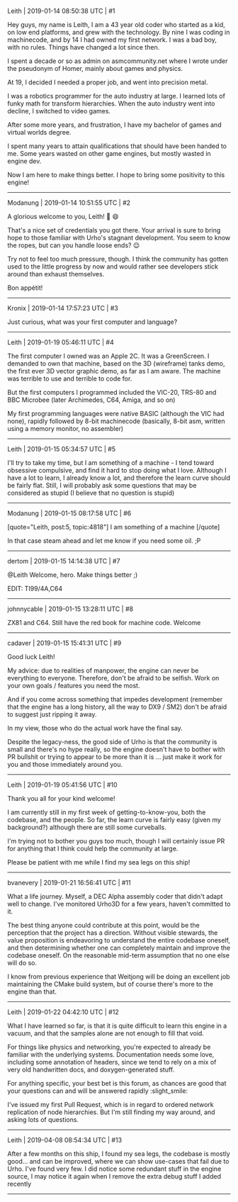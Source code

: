 Leith | 2019-01-14 08:50:38 UTC | #1

Hey guys, my name is Leith, I am a 43 year old coder who started as a kid, on low end platforms, and grew with the technology. By nine I was coding in machinecode, and by 14 I had owned my first network. I was a bad boy, with no rules. Things have changed a lot since then.

I spent a decade or so as admin on asmcommunity.net where I wrote under the pseudonym of Homer, mainly about games and physics.

At 19, I decided I needed a proper job, and went into precision metal.

I was a robotics programmer for the auto industry at large. I learned lots of funky math for transform hierarchies.
When the auto industry went into decline, I switched to video games.

After some more years, and frustration, I have my bachelor of games and virtual worlds degree.

I spent many years to attain qualifications that should have been handed to me.
Some years wasted on other game engines, but mostly wasted in engine dev.

Now I am here to make things better.
I hope to bring some positivity to this engine!

-------------------------

Modanung | 2019-01-14 10:51:55 UTC | #2

A glorious welcome to you, Leith! :confetti_ball: :smile:  

That's a nice set of credentials you got there. Your arrival is sure to bring hope to those familiar with Urho's stagnant development. You seem to know the ropes, but can you handle loose ends? :wink:

Try not to feel too much pressure, though. I think the community has gotten used to the little progress by now and would rather see developers stick around than exhaust themselves.

Bon appétit!

-------------------------

Kronix | 2019-01-14 17:57:23 UTC | #3

Just curious, what was your first computer and language?

-------------------------

Leith | 2019-01-19 05:46:11 UTC | #4

The first computer I owned was an Apple 2C. It was a GreenScreen.
I demanded to own that machine, based on the 3D (wireframe) tanks demo, the first ever 3D vector graphic demo, as far as I am aware. The machine was terrible to use and terrible to code for.

But the first computers I programmed included the VIC-20, TRS-80 and BBC Microbee (later Archimedes, C64, Amiga, and so on)

My first programming languages were native BASIC (although the VIC had none), rapidly followed by 8-bit machinecode (basically, 8-bit asm, written using a memory monitor, no assembler)

-------------------------

Leith | 2019-01-15 05:34:57 UTC | #5

I'll try to take my time, but I am something of a machine - I tend toward obsessive compulsive, and find it hard to stop doing what I love. Although I have a lot to learn, I already know a lot, and therefore the learn curve should be fairly flat. Still, I will probably ask some questions that may be considered as stupid (I believe that no question is stupid)

-------------------------

Modanung | 2019-01-15 08:17:58 UTC | #6

[quote="Leith, post:5, topic:4818"]
I am something of a machine
[/quote]

In that case steam ahead and let me know if you need some oil. ;P

-------------------------

dertom | 2019-01-15 14:14:38 UTC | #7

@Leith Welcome, hero. Make things better ;)

EDIT: TI99/4A,C64

-------------------------

johnnycable | 2019-01-15 13:28:11 UTC | #8

ZX81 and C64. Still have the red book for machine code.
Welcome

-------------------------

cadaver | 2019-01-15 15:41:31 UTC | #9

Good luck Leith!

My advice: due to realities of manpower, the engine can never be everything to everyone. Therefore, don't be afraid to be selfish. Work on your own goals / features you need the most. 

And if you come across something that impedes development (remember that the engine has a long history, all the way to DX9 / SM2) don't be afraid to suggest just ripping it away.

In my view, those who do the actual work have the final say.

Despite the legacy-ness, the good side of Urho is that the community is small and there's no hype really, so the engine doesn't have to bother with PR bullshit or trying to appear to be more than it is ... just make it work for you and those immediately around you.

-------------------------

Leith | 2019-01-19 05:41:56 UTC | #10

Thank you all for your kind welcome!

I am currently still in my first week of getting-to-know-you, both the codebase, and the people.
So far, the learn curve is fairly easy (given my background?) although there are still some curveballs.

I'm trying not to bother you guys too much, though I will certainly issue PR for anything that I think could help the community at large.

Please be patient with me while I find my sea legs on this ship!

-------------------------

bvanevery | 2019-01-21 16:56:41 UTC | #11

What a life journey.  Myself, a DEC Alpha assembly coder that didn't adapt well to change.  I've monitored Urho3D for a few years, haven't committed to it.

The best thing anyone could contribute at this point, would be the perception that the project has a direction.  Without visible stewards, the value proposition is endeavoring to understand the entire codebase oneself, and then determining whether one can completely maintain and improve the codebase oneself.  On the reasonable mid-term assumption that no one else will do so.

I know from previous experience that Weitjong will be doing an excellent job maintaining the CMake build system, but of course there's more to the engine than that.

-------------------------

Leith | 2019-01-22 04:42:10 UTC | #12

What I have learned so far, is that it is quite difficult to learn this engine in a vacuum, and that the samples alone are not enough to fill that void.

For things like physics and networking, you're expected to already be familiar with the underlying systems.
Documentation needs some love, including some annotation of headers, since we tend to rely on a mix of very old handwritten docs, and doxygen-generated stuff.

For anything specific, your best bet is this forum, as chances are good that your questions can and will be answered rapidly :slight_smile:

I've issued my first Pull Request, which is in regard to ordered network replication of node hierarchies.
But I'm still finding my way around, and asking lots of questions.

-------------------------

Leith | 2019-04-08 08:54:34 UTC | #13

After a few months on this ship, I found my sea legs, the codebase is mostly good... and can be improved, where we can show use-cases that fail due to Urho. I've found very few.
I did notice some redundant stuff in the engine source, I may notice it again when I remove the extra debug stuff I added recently

-------------------------


